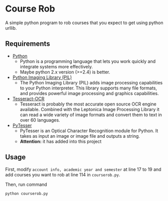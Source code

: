 Course Rob
=============

A simple python program to rob courses that you expect to get using python urllib.

## Requirements

- [Python](https://www.python.org/)
    - Python is a programming language that lets you work quickly and integrate systems more effectively.
    - Maybe python 2.x version (>=2.4) is better.
- [Python Imaging Library (PIL)](http://www.pythonware.com/products/pil/)
    - The Python Imaging Library (PIL) adds image processing capabilities to your Python interpreter. This library supports many file formats, and provides powerful image processing and graphics capabilities.
- [Tesseract-OCR](https://code.google.com/p/tesseract-ocr/)
    - Tesseract is probably the most accurate open source OCR engine available. Combined with the Leptonica Image Processing Library it can read a wide variety of image formats and convert them to text in over 60 languages.
- [PyTesser](https://code.google.com/p/pytesser/)
    - PyTesser is an Optical Character Recognition module for Python. It takes as input an image or image file and outputs a string.
    -  **Attention:** it has added into this project

## Usage

First, modify `account info, academic year and semester` at line 17 to 19 and add courses you want to rob at line 114 in `courserob.py`.

Then, run command

    python courserob.py
